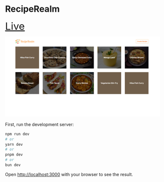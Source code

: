# RecipeRealm

<a href="https://recipe-next-eight.vercel.app/" target="_blank" style="font-size:33px"> Live </a>

<img src="./src/assets/app.png" />

First, run the development server:

```bash
npm run dev
# or
yarn dev
# or
pnpm dev
# or
bun dev
```

Open [http://localhost:3000](http://localhost:3000) with your browser to see the result.
